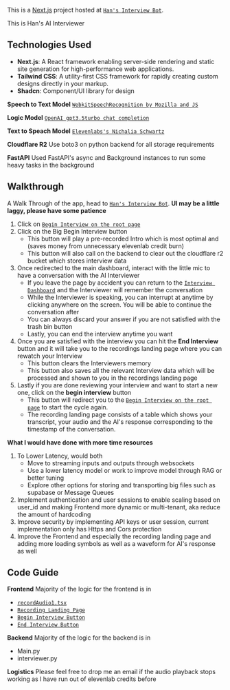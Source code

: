 This is a [Next.js](https://nextjs.org/) project hosted at [`Han's Interview Bot`](https://apriora-sprint.vercel.app/).

This is Han's AI Interviewer

## Technologies Used

- **Next.js**: A React framework enabling server-side rendering and static site generation for high-performance web applications.
- **Tailwind CSS**: A utility-first CSS framework for rapidly creating custom designs directly in your markup.
- **Shadcn**: Component/UI library for design

**Speech to Text Model**
[`WebkitSpeechRecognition by Mozilla and JS`](https://developer.mozilla.org/en-US/docs/Web/API/Web_Speech_API/Using_the_Web_Speech_API)

**Logic Model**
[`OpenAI gpt3.5turbo chat completion`](https://platform.openai.com/docs/guides/text-generation/chat-completions-api)

**Text to Speach Model**
[`Elevenlabs's Nichalia Schwartz`](https://elevenlabs.io/app/speech-synthesis)

**Cloudflare R2**
Use boto3 on python backend for all storage requirements

**FastAPI**
Used FastAPI's async and Background instances to run some heavy tasks in the background




## Walkthrough
A Walk Through of the app, head to [`Han's Interview Bot`](https://apriora-sprint.vercel.app/).
**UI may be a little laggy, please have some patience**

1. Click on [`Begin Interview on the root page`](https://apriora-sprint.vercel.app/dashboard/begin/)
2. Click on the Big Begin Interview button
    * This button will play a pre-recorded Intro which is most optimal and (saves money from unnecessary elevenlab credit burn)
    * This button will also call on the backend to clear out the cloudflare r2 bucket which stores interview data
3. Once redirected to the main dashboard, interact with the little mic to have a conversation with the AI Interviewer
    * If you leave the page by accident you can return to the [`Interview Dashboard`](https://apriora-sprint.vercel.app/dashboard/) and the Interviewer will remember the conversation
    * While the Interviewer is speaking, you can interrupt at anytime by clicking anywhere on the screen. You will be able to continue the conversation after
    * You can always discard your answer if you are not satisfied with the trash bin button
    * Lastly, you can end the interview anytime you want
4. Once you are satisfied with the interview you can hit the **End Interview** button and it will take you to the recordings landing page where you can rewatch your Interview
    * This button clears the Interviewers memory
    * This button also saves all the relevant Interview data which will be processed and shown to you in the recordings landing page
5. Lastly if you are done reviewing your interview and want to start a new one, click on the **begin interview** button
    * This button will redirect you to the [`Begin Interview on the root page`](https://apriora-sprint.vercel.app/dashboard/begin/) to start the cycle again.
    * The recording landing page consists of a table which shows your transcript, your audio and the AI's response corresponding to the timestamp of the conversation.


**What I would have done with more time resources**
1. To Lower Latency, would both
    * Move to streaming inputs and outputs through websockets
    * Use a lower latency model or work to improve model through RAG or better tuning
    * Explore other options for storing and transporting big files such as supabase or Message Queues
2. Implement authentication and user sessions to enable scaling based on user_id and making Frontend more dynamic or multi-tenant, aka reduce the amount of hardcoding
3. Improve security by implementing API keys or user session, current implementation only has Https and Cors protection
4. Improve the Frontend and especially the recording landing page and adding more loading symbols as well as a waveform for AI's response as well

## Code Guide
**Frontend**
Majority of the logic for the frontend is in 
* [`recordAudio1.tsx`](https://github.com/han3101/apriora-sprint/blob/main/app/dashboard/(components)/recordAudio1.tsx)
* [`Recording Landing Page`](https://github.com/han3101/apriora-sprint/tree/main/app/dashboard/recording)
* [`Begin Interview Button`](https://github.com/han3101/apriora-sprint/blob/main/components/BeginInterviewButton.tsx)
* [`End Interview Button`](https://github.com/han3101/apriora-sprint/blob/main/components/EndInterviewButton.tsx)

**Backend**
Majority of the logic for the backend is in 
* Main.py
* interviewer.py

**Logistics**
Please feel free to drop me an email if the audio playback stops working as I have run out of elevenlab credits before